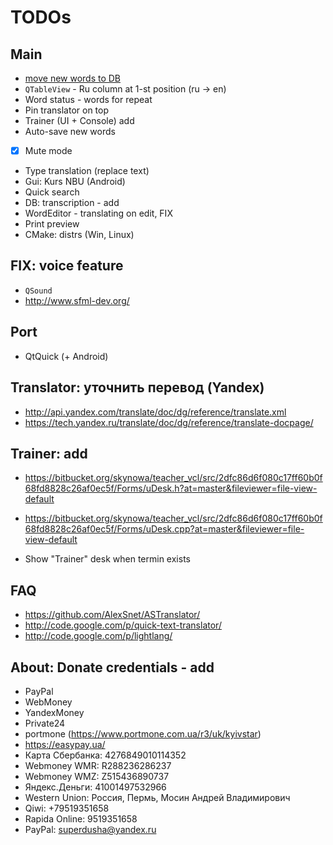 # TODOs

## Main

- [move new words to DB](https://docs.google.com/spreadsheets/d/1m8uh17iOzbM5aj8NWxBxTZbrDobUbOsJepj_sH9Uz_A/edit)
- `QTableView` - Ru column at 1-st position (ru -> en)
- Word status - words for repeat
- Pin translator on top
- Trainer (UI + Console) add
- Auto-save new words
- [x] Mute mode
- Type translation (replace text)
- Gui: Kurs NBU (Android)
- Quick search
- DB: transcription - add
- WordEditor - translating on edit, FIX
- Print preview
- CMake: distrs (Win, Linux)

## FIX: voice feature

- `QSound`
- http://www.sfml-dev.org/

## Port

- QtQuick (+ Android)

## Translator: уточнить перевод (Yandex)

- http://api.yandex.com/translate/doc/dg/reference/translate.xml
- https://tech.yandex.ru/translate/doc/dg/reference/translate-docpage/

## Trainer: add

- https://bitbucket.org/skynowa/teacher_vcl/src/2dfc86d6f080c17ff60b0f68fd8828c26af0ec5f/Forms/uDesk.h?at=master&fileviewer=file-view-default
- https://bitbucket.org/skynowa/teacher_vcl/src/2dfc86d6f080c17ff60b0f68fd8828c26af0ec5f/Forms/uDesk.cpp?at=master&fileviewer=file-view-default

- Show "Trainer" desk when termin exists

## FAQ

- https://github.com/AlexSnet/ASTranslator/
- http://code.google.com/p/quick-text-translator/
- http://code.google.com/p/lightlang/

## About: Donate credentials - add

- PayPal
- WebMoney
- YandexMoney
- Private24
- portmone (https://www.portmone.com.ua/r3/uk/kyivstar)
- https://easypay.ua/
- Карта Сбербанка: 4276849010114352
- Webmoney WMR: R288236286237
- Webmoney WMZ: Z515436890737
- Яндекс.Деньги: 41001497532966
- Western Union: Россия, Пермь, Мосин Андрей Владимирович
- Qiwi: +79519351658
- Rapida Online: 9519351658
- PayPal: superdusha@yandex.ru
